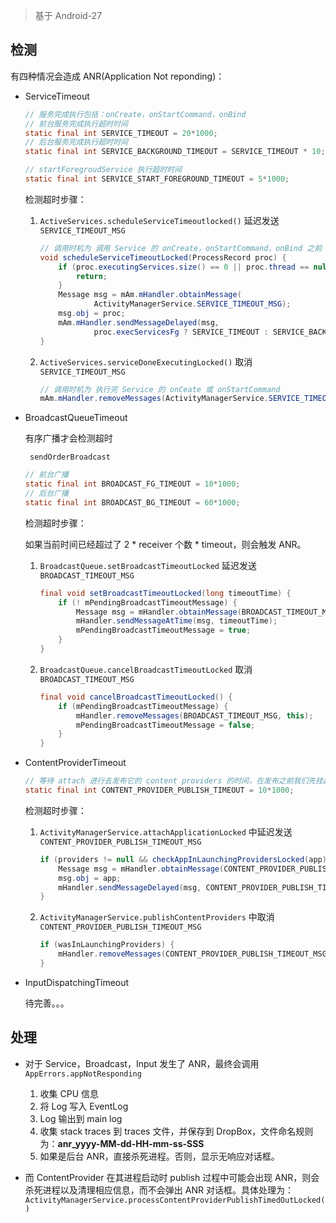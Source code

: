 > 基于 Android-27

## 检测

有四种情况会造成 ANR(Application Not reponding)：

* ServiceTimeout

  ``` java
  // 服务完成执行包括：onCreate，onStartCommand，onBind
  // 前台服务完成执行超时时间
  static final int SERVICE_TIMEOUT = 20*1000;
  // 后台服务完成执行超时时间
  static final int SERVICE_BACKGROUND_TIMEOUT = SERVICE_TIMEOUT * 10;

  // startForegroudService 执行超时时间
  static final int SERVICE_START_FOREGROUND_TIMEOUT = 5*1000;
  ```

  检测超时步骤：

  1. `ActiveServices.scheduleServiceTimeoutlocked()` 延迟发送 `SERVICE_TIMEOUT_MSG`

     ``` java
     // 调用时机为 调用 Service 的 onCreate，onStartCommand，onBind 之前
     void scheduleServiceTimeoutLocked(ProcessRecord proc) {                         
         if (proc.executingServices.size() == 0 || proc.thread == null) {            
             return;                                                                 
         }                                                                           
         Message msg = mAm.mHandler.obtainMessage(                                   
                 ActivityManagerService.SERVICE_TIMEOUT_MSG);                        
         msg.obj = proc;                                                             
         mAm.mHandler.sendMessageDelayed(msg,                                        
                 proc.execServicesFg ? SERVICE_TIMEOUT : SERVICE_BACKGROUND_TIMEOUT);
     }                                                                                
     ```

  2. `ActiveServices.serviceDoneExecutingLocked()` 取消 `SERVICE_TIMEOUT_MSG`

     ``` java
     // 调用时机为 执行完 Service 的 onCeate 或 onStartCommand
     mAm.mHandler.removeMessages(ActivityManagerService.SERVICE_TIMEOUT_MSG, r.app);
     ```

* BroadcastQueueTimeout

  有序广播才会检测超时

  ` sendOrderBroadcast`

  ``` java
  // 前台广播
  static final int BROADCAST_FG_TIMEOUT = 10*1000;
  // 后台广播
  static final int BROADCAST_BG_TIMEOUT = 60*1000;
  ```

  检测超时步骤：

  如果当前时间已经超过了 2 * receiver 个数 * timeout，则会触发 ANR。 

  1. `BroadcastQueue.setBroadcastTimeoutLocked` 延迟发送 `BROADCAST_TIMEOUT_MSG`

     ``` java
     final void setBroadcastTimeoutLocked(long timeoutTime) {                       
         if (! mPendingBroadcastTimeoutMessage) {                                   
             Message msg = mHandler.obtainMessage(BROADCAST_TIMEOUT_MSG, this);     
             mHandler.sendMessageAtTime(msg, timeoutTime);                          
             mPendingBroadcastTimeoutMessage = true;                                
         }                                                                          
     }                                                                              
     ```

  2. `BroadcastQueue.cancelBroadcastTimeoutLocked` 取消 `BROADCAST_TIMEOUT_MSG`

     ``` java
     final void cancelBroadcastTimeoutLocked() {                         
         if (mPendingBroadcastTimeoutMessage) {                          
             mHandler.removeMessages(BROADCAST_TIMEOUT_MSG, this);       
             mPendingBroadcastTimeoutMessage = false;                    
         }                                                               
     }                                                                   
     ```

* ContentProviderTimeout

  ``` java
  // 等待 attach 进行去发布它的 content providers 的时间，在发布之前我们先挂起
  static final int CONTENT_PROVIDER_PUBLISH_TIMEOUT = 10*1000;
  ```

  检测超时步骤：

  1. `ActivityManagerService.attachApplicationLocked` 中延迟发送 `CONTENT_PROVIDER_PUBLISH_TIMEOUT_MSG`

     ``` java
     if (providers != null && checkAppInLaunchingProvidersLocked(app)) {              
         Message msg = mHandler.obtainMessage(CONTENT_PROVIDER_PUBLISH_TIMEOUT_MSG);  
         msg.obj = app;                                                               
         mHandler.sendMessageDelayed(msg, CONTENT_PROVIDER_PUBLISH_TIMEOUT);          
     }                                                                                
     ```

  2. `ActivityManagerService.publishContentProviders` 中取消 `CONTENT_PROVIDER_PUBLISH_TIMEOUT_MSG`

     ``` java
     if (wasInLaunchingProviders) {                                       
         mHandler.removeMessages(CONTENT_PROVIDER_PUBLISH_TIMEOUT_MSG, r);
     }                                                                   
     ```

* InputDispatchingTimeout

  待完善。。。

## 处理

* 对于 Service，Broadcast，Input 发生了 ANR，最终会调用 `AppErrors.appNotResponding`
  1. 收集 CPU 信息
  2. 将 Log 写入 EventLog
  3. Log 输出到  main log
  4. 收集 stack traces 到 traces 文件，并保存到 DropBox，文件命名规则为：**anr_yyyy-MM-dd-HH-mm-ss-SSS**
  5. 如果是后台 ANR，直接杀死进程。否则，显示无响应对话框。


* 而 ContentProvider 在其进程启动时 publish 过程中可能会出现 ANR，则会杀死进程以及清理相应信息，而不会弹出 ANR 对话框。具体处理为：`ActivityManagerService.processContentProviderPublishTimedOutLocked()`

  ​